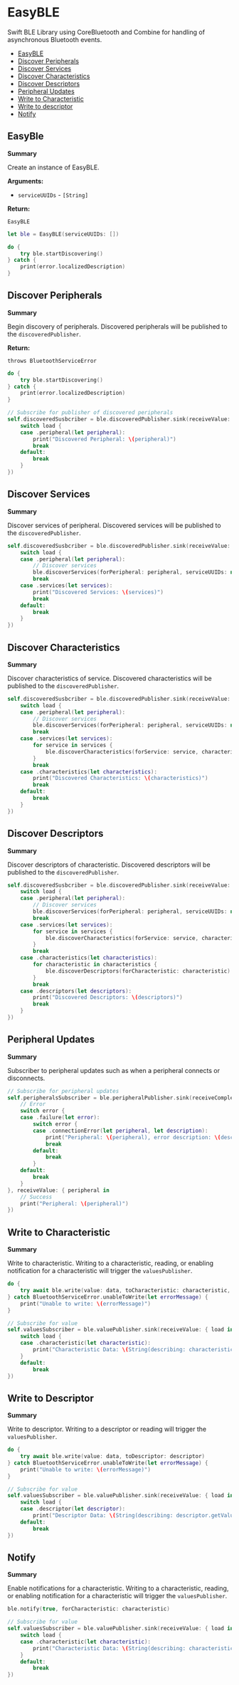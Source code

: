 # EasyBLE

Swift BLE Library using CoreBluetooth and Combine for handling of asynchronous Bluetooth events.

- [EasyBLE](#easyble)
- [Discover Peripherals](#discover-peripherals)
- [Discover Services](#discover-services)
- [Discover Characteristics](#discover-characteristics)
- [Discover Descriptors](#discover-descriptors)
- [Peripheral Updates](#discover-descriptors)
- [Write to Characteristic](#write-to-characteristic)
- [Write to descriptor](#write-to-descriptor)
- [Notify](#notify)

## EasyBle

**Summary**

Create an instance of EasyBLE.

**Arguments:**

- `serviceUUIDs` - `[String]`

**Return:**

`EasyBLE`

```swift
let ble = EasyBLE(serviceUUIDs: [])

do {
    try ble.startDiscovering()
} catch {
    print(error.localizedDescription)
}
```

## Discover Peripherals

**Summary**

Begin discovery of peripherals. Discovered peripherals will be published to the `discoveredPublisher`.

**Return:**

`throws BluetoothServiceError`

```swift
do {
    try ble.startDiscovering()
} catch {
    print(error.localizedDescription)
}

// Subscribe for publisher of discovered peripherals
self.discoveredSusbcriber = ble.discoveredPublisher.sink(receiveValue: { load in
    switch load {
    case .peripheral(let peripheral):
        print("Discovered Peripheral: \(peripheral)")
        break
    default:
        break
    }
})
```

## Discover Services

**Summary**

Discover services of peripheral. Discovered services will be published to the `discoveredPublisher`.

```swift
self.discoveredSusbcriber = ble.discoveredPublisher.sink(receiveValue: { load in
    switch load {
    case .peripheral(let peripheral):
        // Discover services
        ble.discoverServices(forPeripheral: peripheral, serviceUUIDs: nil)
        break
    case .services(let services):
        print("Discovered Services: \(services)")
        break
    default:
        break
    }
})
```

## Discover Characteristics

**Summary**

Discover characteristics of service. Discovered characteristics will be published to the `discoveredPublisher`.

```swift
self.discoveredSusbcriber = ble.discoveredPublisher.sink(receiveValue: { load in
    switch load {
    case .peripheral(let peripheral):
        // Discover services
        ble.discoverServices(forPeripheral: peripheral, serviceUUIDs: nil)
        break
    case .services(let services):
        for service in services {
            ble.discoverCharacteristics(forService: service, characteristicUUIDs: nil)
        }
        break
    case .characteristics(let characteristics):
        print("Discovered Characteristics: \(characteristics)")
        break
    default:
        break
    }
})
```

## Discover Descriptors

**Summary**

Discover descriptors of characteristic. Discovered descriptors will be published to the `discoveredPublisher`.

```swift
self.discoveredSusbcriber = ble.discoveredPublisher.sink(receiveValue: { load in
    switch load {
    case .peripheral(let peripheral):
        // Discover services
        ble.discoverServices(forPeripheral: peripheral, serviceUUIDs: nil)
        break
    case .services(let services):
        for service in services {
            ble.discoverCharacteristics(forService: service, characteristicUUIDs: nil)
        }
        break
    case .characteristics(let characteristics):
        for characteristic in characteristics {
            ble.discoverDescriptors(forCharacteristic: characteristic)
        }
        break
    case .descriptors(let descriptors):
        print("Discovered Descriptors: \(descriptors)")
        break
    }
})
```

## Peripheral Updates

**Summary**

Subscriber to peripheral updates such as when a peripheral connects or disconnects.

```swift
// Subscribe for peripheral updates
self.peripheralsSubscriber = ble.peripheralPublisher.sink(receiveCompletion: { error in
    // Error
    switch error {
    case .failure(let error):
        switch error {
        case .connectionError(let peripheral, let description):
            print("Peripheral: \(peripheral), error description: \(description)")
            break
        default:
            break
        }
    default:
        break
    }
}, receiveValue: { peripheral in
    // Success
    print("Peripheral: \(peripheral)")
})
```

## Write to Characteristic

**Summary**

Write to characteristic. Writing to a characteristic, reading, or enabling notification for a characteristic will trigger the `valuesPublisher`.

```swift
do {
    try await ble.write(value: data, toCharacteristic: characteristic, type: .withResponse)
} catch BluetoothServiceError.unableToWrite(let errorMessage) {
    print("Unable to write: \(errorMessage)")
}

// Subscribe for value
self.valuesSubscriber = ble.valuePublisher.sink(receiveValue: { load in
    switch load {
    case .characteristic(let characteristic):
        print("Characteristic Data: \(String(describing: characteristic.value))")
    }
    default:
        break
})
```

## Write to Descriptor

**Summary**

Write to descriptor. Writing to a descriptor or reading will trigger the `valuesPublisher`.

```swift
do {
    try await ble.write(value: data, toDescriptor: descriptor)
} catch BluetoothServiceError.unableToWrite(let errorMessage) {
    print("Unable to write: \(errorMessage)")
}

// Subscribe for value
self.valuesSubscriber = ble.valuePublisher.sink(receiveValue: { load in
    switch load {
    case .descriptor(let descriptor):
        print("Descriptor Data: \(String(describing: descriptor.getValue()))")
    default:
        break
})
```

## Notify

**Summary**

Enable notifications for a characteristic. Writing to a characteristic, reading, or enabling notification for a characteristic will trigger the `valuesPublisher`.

```swift
ble.notify(true, forCharacteristic: characteristic)

// Subscribe for value
self.valuesSubscriber = ble.valuePublisher.sink(receiveValue: { load in
    switch load {
    case .characteristic(let characteristic):
        print("Characteristic Data: \(String(describing: characteristic.value))")
    }
    default:
        break
})
```
